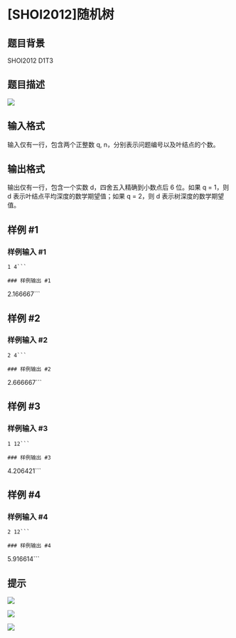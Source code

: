 # [SHOI2012]随机树

## 题目背景

SHOI2012 D1T3


## 题目描述

![](https://cdn.luogu.com.cn/upload/pic/6555.png)


## 输入格式

输入仅有一行，包含两个正整数 q, n，分别表示问题编号以及叶结点的个数。


## 输出格式

输出仅有一行，包含一个实数 d，四舍五入精确到小数点后 6 位。如果 q = 1，则 d 表示叶结点平均深度的数学期望值；如果 q = 2，则 d 表示树深度的数学期望值。


## 样例 #1

### 样例输入 #1
```
1 4```

### 样例输出 #1

```
2.166667```

## 样例 #2

### 样例输入 #2
```
2 4```

### 样例输出 #2

```
2.666667```

## 样例 #3

### 样例输入 #3
```
1 12```

### 样例输出 #3

```
4.206421```

## 样例 #4

### 样例输入 #4
```
2 12```

### 样例输出 #4

```
5.916614```

## 提示

 ![](https://cdn.luogu.com.cn/upload/pic/6556.png) 

 ![](https://cdn.luogu.com.cn/upload/pic/6557.png) 

![](https://cdn.luogu.com.cn/upload/pic/6558.png)

